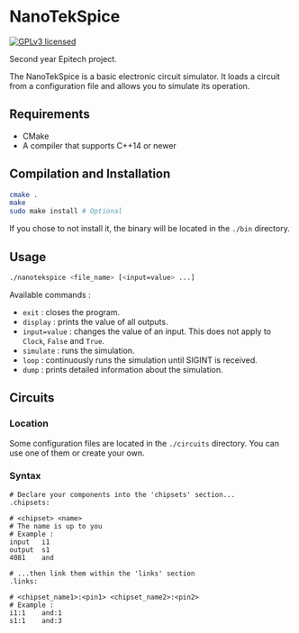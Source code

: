 # NanoTekSpice
[![GPLv3 licensed](https://img.shields.io/badge/license-GPLv3-blue.svg)](./LICENSE)

Second year Epitech project.

The NanoTekSpice is a basic electronic circuit simulator. It loads a circuit from a configuration file and allows you to simulate its operation.

## Requirements

- CMake
- A compiler that supports C++14 or newer

## Compilation and Installation

```bash
cmake .
make
sudo make install # Optional
```

If you chose to not install it, the binary will be located in the `./bin` directory.

## Usage

```bash
./nanotekspice <file_name> [<input=value> ...]
```

Available commands :

* `exit` : closes the program.
* `display` : prints the value of all outputs.
* `input=value` : changes the value of an input. This does not apply to `Clock`, `False` and `True`.
* `simulate` : runs the simulation.
* `loop` : continuously runs the simulation until SIGINT is received.
* `dump` : prints detailed information about the simulation.

## Circuits

### Location

Some configuration files are located in the `./circuits` directory. You can use one of them or create your own.

### Syntax

```
# Declare your components into the 'chipsets' section...
.chipsets:

# <chipset> <name>
# The name is up to you
# Example :
input   i1
output  s1
4081    and

# ...then link them within the 'links' section
.links:

# <chipset_name1>:<pin1> <chipset_name2>:<pin2>
# Example :
i1:1    and:1
s1:1    and:3
```
